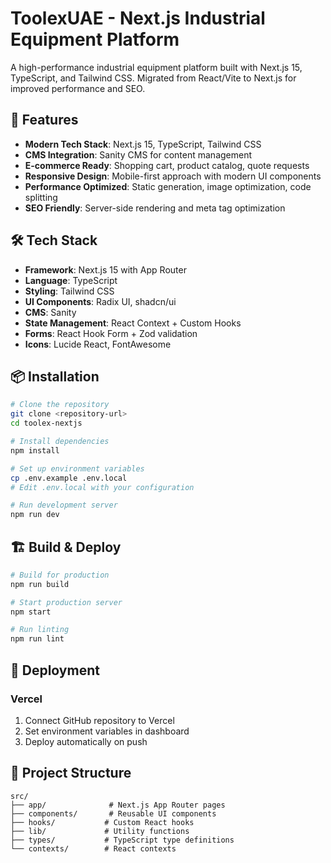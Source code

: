 # ToolexUAE - Next.js Industrial Equipment Platform

A high-performance industrial equipment platform built with Next.js 15, TypeScript, and Tailwind CSS. Migrated from React/Vite to Next.js for improved performance and SEO.

## 🚀 Features

- **Modern Tech Stack**: Next.js 15, TypeScript, Tailwind CSS
- **CMS Integration**: Sanity CMS for content management
- **E-commerce Ready**: Shopping cart, product catalog, quote requests
- **Responsive Design**: Mobile-first approach with modern UI components
- **Performance Optimized**: Static generation, image optimization, code splitting
- **SEO Friendly**: Server-side rendering and meta tag optimization

## 🛠️ Tech Stack

- **Framework**: Next.js 15 with App Router
- **Language**: TypeScript
- **Styling**: Tailwind CSS
- **UI Components**: Radix UI, shadcn/ui
- **CMS**: Sanity
- **State Management**: React Context + Custom Hooks
- **Forms**: React Hook Form + Zod validation
- **Icons**: Lucide React, FontAwesome

## 📦 Installation

```bash
# Clone the repository
git clone <repository-url>
cd toolex-nextjs

# Install dependencies
npm install

# Set up environment variables
cp .env.example .env.local
# Edit .env.local with your configuration

# Run development server
npm run dev
```

## 🏗️ Build & Deploy

```bash
# Build for production
npm run build

# Start production server
npm start

# Run linting
npm run lint
```

## 🚀 Deployment

### Vercel
1. Connect GitHub repository to Vercel
2. Set environment variables in dashboard
3. Deploy automatically on push

## 📁 Project Structure

```
src/
├── app/              # Next.js App Router pages
├── components/       # Reusable UI components
├── hooks/           # Custom React hooks
├── lib/             # Utility functions
├── types/           # TypeScript type definitions
└── contexts/        # React contexts
```